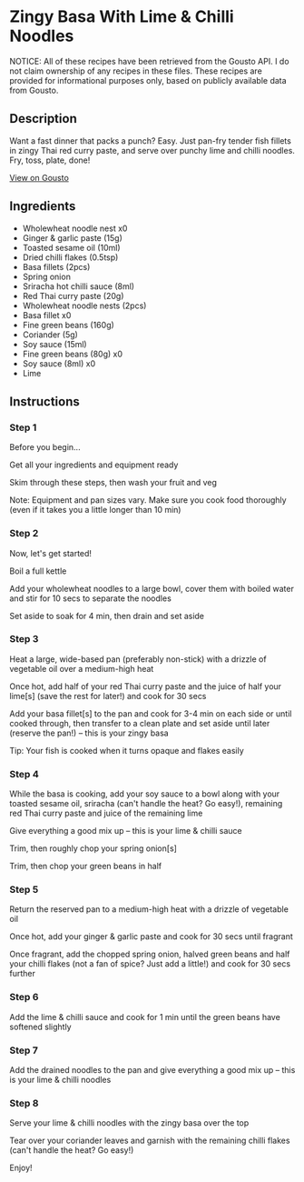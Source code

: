 # Zingy Basa With Lime & Chilli Noodles

NOTICE: All of these recipes have been retrieved from the Gousto API. I do not claim ownership of any recipes in these files. These recipes are provided for informational purposes only, based on publicly available data from Gousto.

## Description

Want a fast dinner that packs a punch? Easy. Just pan-fry tender fish fillets in zingy Thai red curry paste, and serve over punchy lime and chilli noodles. Fry, toss, plate, done!

[View on Gousto](https://www.gousto.co.uk/recipes/cookbook/zingy-fish-with-lime-chilli-noodles)

## Ingredients

- Wholewheat noodle nest x0
- Ginger & garlic paste (15g)
- Toasted sesame oil (10ml)
- Dried chilli flakes (0.5tsp)
- Basa fillets (2pcs)
- Spring onion
- Sriracha hot chilli sauce (8ml)
- Red Thai curry paste (20g)
- Wholewheat noodle nests (2pcs)
- Basa fillet x0
- Fine green beans (160g)
- Coriander (5g)
- Soy sauce (15ml)
- Fine green beans (80g) x0
- Soy sauce (8ml) x0
- Lime

## Instructions


### Step 1

Before you begin...

Get all your ingredients and equipment ready

Skim through these steps, then wash your fruit and veg

Note: Equipment and pan sizes vary. Make sure you cook food thoroughly (even if it takes you a little longer than 10 min)


### Step 2

Now, let's get started!

Boil a full kettle

Add your wholewheat noodles to a large bowl, cover them with boiled water and stir for 10 secs to separate the noodles

Set aside to soak for 4 min, then drain and set aside


### Step 3

Heat a large, wide-based pan (preferably non-stick) with a drizzle of vegetable oil over a medium-high heat

Once hot, add half of your red Thai curry paste and the juice of half your lime[s] (save the rest for later!) and cook for 30 secs

Add your basa fillet[s] to the pan and cook for 3-4 min on each side or until cooked through, then transfer to a clean plate and set aside until later (reserve the pan!) – this is your zingy basa

Tip: Your fish is cooked when it turns opaque and flakes easily


### Step 4

While the basa is cooking, add your soy sauce to a bowl along with your toasted sesame oil, sriracha (can't handle the heat? Go easy!), remaining red Thai curry paste and juice of the remaining lime

Give everything a good mix up – this is your lime & chilli sauce

Trim, then roughly chop your spring onion[s]

Trim, then chop your green beans in half


### Step 5

Return the reserved pan to a medium-high heat with a drizzle of vegetable oil

Once hot, add your ginger & garlic paste and cook for 30 secs until fragrant

Once fragrant, add the chopped spring onion, halved green beans and half your chilli flakes (not a fan of spice? Just add a little!) and cook for 30 secs further


### Step 6

Add the lime & chilli sauce and cook for 1 min until the green beans have softened slightly


### Step 7

Add the drained noodles to the pan and give everything a good mix up – this is your lime & chilli noodles

### Step 8

Serve your lime & chilli noodles with the zingy basa over the top

Tear over your coriander leaves and garnish with the remaining chilli flakes (can't handle the heat? Go easy!)

Enjoy!

